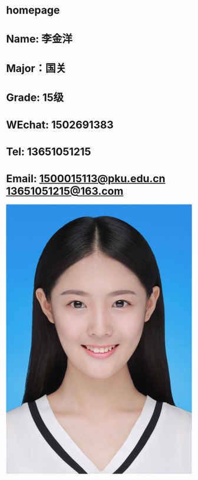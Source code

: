 # homepage
# Name: 李金洋
# Major：国关
# Grade: 15级
# WEchat: 1502691383
# Tel: 13651051215
# Email: 1500015113@pku.edu.cn    13651051215@163.com
![avatar](https://github.com/lijinyang0325/homepage/blob/master/1.jpeg)

